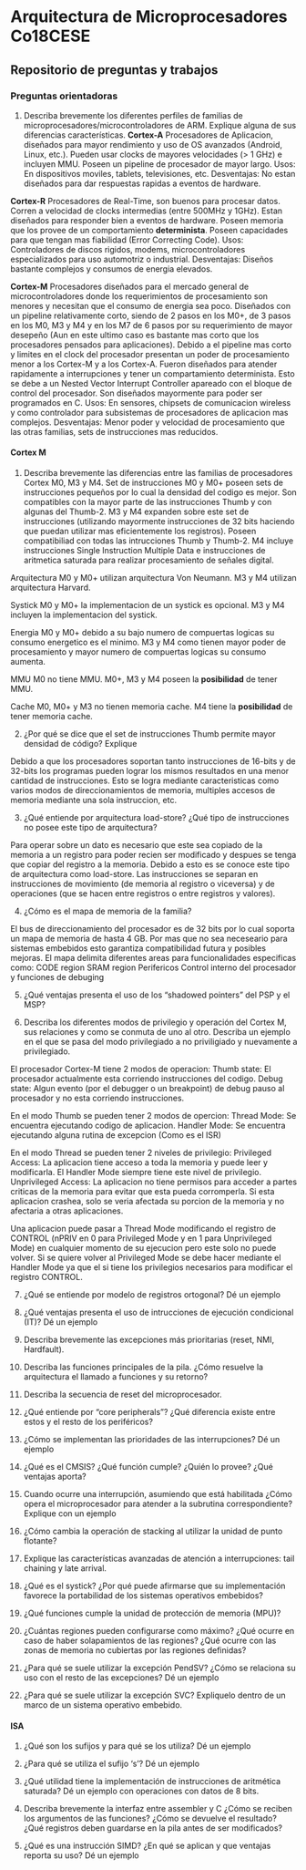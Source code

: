 # Arquitectura de Microprocesadores Co18CESE
## Repositorio de preguntas y trabajos

### Preguntas orientadoras

1. Describa brevemente los diferentes perfiles de familias de microprocesadores/microcontroladores de ARM. Explique alguna de sus diferencias características.
**Cortex-A**
Procesadores de Aplicacion, diseñados para mayor rendimiento y uso de OS avanzados (Android, Linux, etc.). Pueden usar clocks de mayores velocidades (> 1 GHz) e incluyen  MMU. Poseen un pipeline de procesador de mayor largo.
Usos: En dispositivos moviles, tablets, televisiones, etc.
Desventajas: No estan diseñados para dar respuestas rapidas a eventos de hardware.

**Cortex-R**
Procesadores de Real-Time, son buenos para procesar datos. Corren a velocidad de clocks intermedias (entre 500MHz y 1GHz). Estan diseñados para responder bien a eventos de hardware. Poseen memoria que los provee de un comportamiento **determinista**. Poseen capacidades para que tengan mas fiabilidad (Error Correcting Code).
Usos: Controladores de discos rigidos, modems, microcontroladores especializados para uso automotriz o industrial.
Desventajas: Diseños bastante complejos y consumos de energia elevados.

**Cortex-M**
Procesadores diseñados para el mercado general de microcontroladores donde los requerimientos de procesamiento son menores y necesitan que el consumo de energia sea poco. Diseñados con un pipeline relativamente corto, siendo de 2 pasos en los M0+, de 3 pasos en los M0, M3 y M4 y en los M7 de 6 pasos por su requerimiento de mayor desepeño (Aun en este ultimo caso es bastante mas corto que los procesadores pensados para aplicaciones). Debido a el pipeline mas corto y limites en el clock del procesador presentan un poder de procesamiento menor a los Cortex-M y a los Cortex-A. Fueron diseñados para atender rapidamente a interrupciones y tener un compartamiento determinista. Esto se debe a un Nested Vector Interrupt Controller apareado con el bloque de control del procesador. Son diseñados mayormente para poder ser programados en C.
Usos: En sensores, chipsets de comunicacion wireless y como controlador para subsistemas de procesadores de aplicacion mas complejos.
Desventajas: Menor poder y velocidad de procesamiento que las otras familias, sets de instrucciones mas reducidos. 

#### Cortex M

1. Describa brevemente las diferencias entre las familias de procesadores Cortex M0, M3 y M4.
Set de instrucciones
M0 y M0+ poseen sets de instrucciones pequeños por lo cual la densidad del codigo es mejor. Son compatibles con la mayor parte de las instrucciones Thumb y con algunas del Thumb-2.
M3 y M4 expanden sobre este set de instrucciones (utilizando mayormente instrucciones de 32 bits haciendo que puedan utilizar mas eficientemente los registros). Poseen compatibiliad con todas las intrucciones Thumb y Thumb-2. M4 incluye instrucciones Single Instruction Multiple Data e instrucciones de aritmetica saturada para realizar procesamiento de señales digital.

Arquitectura
M0 y M0+ utilizan arquitectura Von Neumann.
M3 y M4 utilizan arquitectura Harvard.

Systick
M0 y M0+ la implementacion de un systick es opcional.
M3 y M4 incluyen la implementacion del systick.

Energia
M0 y M0+ debido a su bajo numero de compuertas logicas su consumo energetico es el minimo.
M3 y M4 como tienen mayor poder de procesamiento y mayor numero de compuertas logicas su consumo aumenta.

MMU
M0 no tiene MMU.
M0+, M3 y M4 poseen la **posibilidad** de tener MMU.

Cache
M0, M0+ y M3 no tienen memoria cache.
M4 tiene la **posibilidad** de tener memoria cache.

2. ¿Por qué se dice que el set de instrucciones Thumb permite mayor densidad de código? Explique

Debido a que los procesadores soportan tanto instrucciones de 16-bits y de 32-bits los programas pueden lograr los mismos resultados en una menor cantidad de instrucciones. Esto se logra mediante caracteristicas como varios modos de direccionamientos de memoria, multiples accesos de memoria mediante una sola instruccion, etc.

3. ¿Qué entiende por arquitectura load-store? ¿Qué tipo de instrucciones no posee este tipo de arquitectura?

Para operar sobre un dato es necesario que este sea copiado de la memoria a un registro para poder recien ser modificado y despues se tenga que copiar del registro a la memoria. Debido a esto es se conoce este tipo de arquitectura como load-store. Las instrucciones se separan en instrucciones de movimiento (de memoria al registro o viceversa) y de operaciones (que se hacen entre registros o entre registros y valores).

4. ¿Cómo es el mapa de memoria de la familia?

El bus de direccionamiento del procesador es de 32 bits por lo cual soporta un mapa de memoria de hasta 4 GB. Por mas que no sea neceseario para sistemas embebidos esto garantiza compatibilidad futura y posibles mejoras.
El mapa delimita diferentes areas para funcionalidades especificas como:
CODE region
SRAM region
Perifericos
Control interno del procesador y funciones de debuging

5. ¿Qué ventajas presenta el uso de los “shadowed pointers” del PSP y el MSP?

6. Describa los diferentes modos de privilegio y operación del Cortex M, sus relaciones y como se conmuta de uno al otro. Describa un ejemplo en el que se pasa del modo privilegiado a no priviligiado y nuevamente a privilegiado.

El procesador Cortex-M tiene 2 modos de operacion:
    Thumb state: El procesador actualmente esta corriendo instrucciones del codigo.
    Debug state: Algun evento (por el debugger o un breakpoint) de debug pauso al procesador y no esta corriendo instrucciones.

En el modo Thumb se pueden tener 2 modos de opercion:
    Thread Mode: Se encuentra ejecutando codigo de aplicacion.
    Handler Mode: Se encuentra ejecutando alguna rutina de excepcion (Como es el ISR)

En el modo Thread se pueden tener 2 niveles de privilegio:
    Privileged Access: La aplicacion tiene acceso a toda la memoria y puede leer y modificarla. El Handler Mode siempre tiene este nivel de privilegio.
    Unprivileged Access: La aplicacion no tiene permisos para acceder a partes criticas de la memoria para evitar que esta pueda corromperla. Si esta aplicacion crashea, solo se veria afectada su porcion de la memoria y no afectaria a otras aplicaciones. 

Una aplicacion puede pasar a Thread Mode modificando el registro de CONTROL (nPRIV en 0 para Privileged Mode y en 1 para Unprivileged Mode) en cualquier momento de su ejecucion pero este solo no puede volver. Si se quiere volver al Privileged Mode se debe hacer mediante el Handler Mode ya que el si tiene los privilegios necesarios para modificar el registro CONTROL.

7. ¿Qué se entiende por modelo de registros ortogonal? Dé un ejemplo

8. ¿Qué ventajas presenta el uso de intrucciones de ejecución condicional (IT)? Dé un ejemplo

9. Describa brevemente las excepciones más prioritarias (reset, NMI, Hardfault).

10. Describa las funciones principales de la pila. ¿Cómo resuelve la arquitectura el llamado a funciones y su retorno?

11. Describa la secuencia de reset del microprocesador.

12. ¿Qué entiende por “core peripherals”? ¿Qué diferencia existe entre estos y el resto de los periféricos?

13. ¿Cómo se implementan las prioridades de las interrupciones? Dé un ejemplo

14. ¿Qué es el CMSIS? ¿Qué función cumple? ¿Quién lo provee? ¿Qué ventajas aporta?

15. Cuando ocurre una interrupción, asumiendo que está habilitada ¿Cómo opera el microprocesador para atender a la subrutina correspondiente? Explique con un ejemplo

17. ¿Cómo cambia la operación de stacking al utilizar la unidad de punto flotante?

18. Explique las características avanzadas de atención a interrupciones: tail chaining y late arrival.

19. ¿Qué es el systick? ¿Por qué puede afirmarse que su implementación favorece la portabilidad de los sistemas operativos embebidos?

20. ¿Qué funciones cumple la unidad de protección de memoria (MPU)?

21. ¿Cuántas regiones pueden configurarse como máximo? ¿Qué ocurre en caso de haber solapamientos de las regiones? ¿Qué ocurre con las zonas de memoria no cubiertas por las regiones definidas?

22. ¿Para qué se suele utilizar la excepción PendSV? ¿Cómo se relaciona su uso con el resto de las excepciones? Dé un ejemplo

23. ¿Para qué se suele utilizar la excepción SVC? Expliquelo dentro de un marco de un sistema operativo embebido.

#### ISA

1. ¿Qué son los sufijos y para qué se los utiliza? Dé un ejemplo

2. ¿Para qué se utiliza el sufijo ‘s’? Dé un ejemplo

3. ¿Qué utilidad tiene la implementación de instrucciones de aritmética saturada? Dé un ejemplo con operaciones con datos de 8 bits.

4. Describa brevemente la interfaz entre assembler y C ¿Cómo se reciben los argumentos de las funciones? ¿Cómo se devuelve el resultado? ¿Qué registros deben guardarse en la pila antes de ser modificados?

5. ¿Qué es una instrucción SIMD? ¿En qué se aplican y que ventajas reporta su uso? Dé un ejemplo

